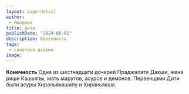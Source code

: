 ```yaml
---
layout: page-detail
author:
 - Яшодеви
title: дити
publishDate: "2024-09-01"
description: Конечность
tags:
 - санатана дхарма
image: 
---
```


__Конечность__
Одна из шестнадцати дочерей Праджапати Дакши, жена риши Кашьяпы, мать марутов, асуров и демонов. Первенцами Дити были асуры Хираньякашипу и Хираньякша.

